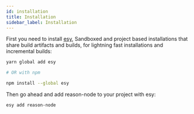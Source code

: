 ```yaml
---
id: installation
title: Installation
sidebar_label: Installation
---
```


First you need to install [esy](https://github.com/esy/), Sandboxed and project based installations that share build artifacts and builds, for lightning fast installations and incremental builds:

```bash
yarn global add esy

# OR with npm

npm install --global esy
```

Then go ahead and add reason-node to your project with esy:

```bash
esy add reason-node
```
